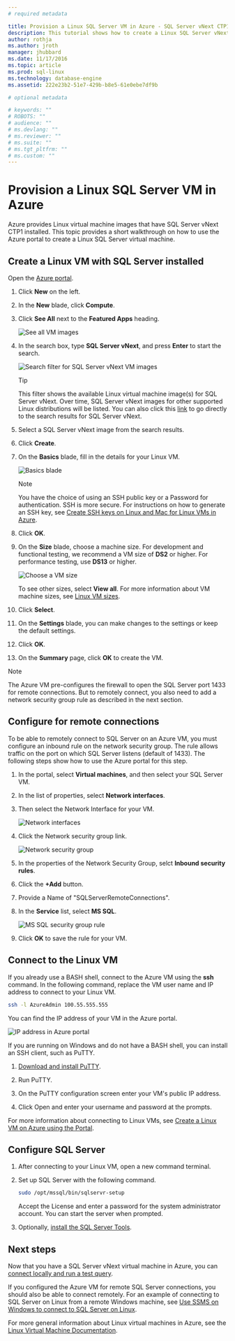 ```yaml
---
# required metadata

title: Provision a Linux SQL Server VM in Azure - SQL Server vNext CTP1 | Microsoft Docs
description: This tutorial shows how to create a Linux SQL Server vNext virtual machine in Azure.
author: rothja 
ms.author: jroth 
manager: jhubbard
ms.date: 11/17/2016
ms.topic: article
ms.prod: sql-linux
ms.technology: database-engine
ms.assetid: 222e23b2-51e7-429b-b8e5-61e0ebe7df9b

# optional metadata

# keywords: ""
# ROBOTS: ""
# audience: ""
# ms.devlang: ""
# ms.reviewer: ""
# ms.suite: ""
# ms.tgt_pltfrm: ""
# ms.custom: ""
---
```

# Provision a Linux SQL Server VM in Azure
Azure provides Linux virtual machine images that have SQL Server vNext CTP1 installed. This topic provides a short walkthrough on how to use the Azure portal to create a Linux SQL Server virtual machine. 

## Create a Linux VM with SQL Server installed

Open the [Azure portal](https://portal.azure.com/).

1. Click **New** on the left.

2. In the **New** blade, click **Compute**.

3. Click **See All** next to the **Featured Apps** heading.

   ![See all VM images](./media/sql-server-linux-azure-virtual-machine/azure-compute-blade.png)

4. In the search box, type **SQL Server vNext**, and press **Enter** to start the search.

    ![Search filter for SQL Server vNext VM images](./media/sql-server-linux-azure-virtual-machine/searchfilter.png)

    > [!TIP]
    > This filter shows the available Linux virtual machine image(s) for SQL Server vNext. Over time, SQL Server vNext images for other supported Linux distributions will be listed. You can also click this [link](https://ms.portal.azure.com/#blade/Microsoft_Azure_Marketplace/GalleryFeaturedMenuItemBlade/selectedMenuItemId/home/searchQuery/sql%20server%20vnext) to go directly to the search results for SQL Server vNext. 

5. Select a SQL Server vNext image from the search results.

5. Click **Create**.

6. On the **Basics** blade, fill in the details for your Linux VM. 

    ![Basics blade](./media/sql-server-linux-azure-virtual-machine/basics.png)

    > [!Note]
    > You have the choice of using an SSH public key or a Password for authentication. SSH is more secure. For instructions on how to generate an SSH key, see [Create SSH keys on Linux and Mac for Linux VMs in Azure](https://docs.microsoft.com/azure/virtual-machines/virtual-machines-linux-mac-create-ssh-keys). 

7. Click **OK**.

8. On the **Size** blade, choose a machine size. For development and functional testing, we recommend a VM size of **DS2** or higher. For performance testing, use **DS13** or higher.

    ![Choose a VM size](./media/sql-server-linux-azure-virtual-machine/vmsizes.png)

    To see other sizes, select **View all**. For more information about VM machine sizes, see [Linux VM sizes](https://docs.microsoft.com/azure/virtual-machines/virtual-machines-linux-sizes).

9. Click **Select**.

10. On the **Settings** blade, you can make changes to the settings or keep the default settings.

11. Click **OK**.

12. On the **Summary** page, click **OK** to create the VM.

> [!NOTE]
> The Azure VM pre-configures the firewall to open the SQL Server port 1433 for remote connections. But to remotely connect, you also need to add a network security group rule as described in the next section.

## <a id="remote"></a> Configure for remote connections

To be able to remotely connect to SQL Server on an Azure VM, you must configure an inbound rule on the network security group. The rule allows traffic on the port on which SQL Server listens (default of 1433). The following steps show how to use the Azure portal for this step. 

1. In the portal, select **Virtual machines**, and then select your SQL Server VM.

2. In the list of properties, select **Network interfaces**.

3. Then select the Network Interface for your VM.

    ![Network interfaces](./media/sql-server-linux-azure-virtual-machine/networkinterfaces.png)

4. Click the Network security group link.

    ![Network security group](./media/sql-server-linux-azure-virtual-machine/networksecuritygroup.png)

5. In the properties of the Network Security Group, selct **Inbound security rules**.

6. Click the **+Add** button.

7. Provide a Name of "SQLServerRemoteConnections".

8. In the **Service** list, select **MS SQL**.

    ![MS SQL security group rule](./media/sql-server-linux-azure-virtual-machine/sqlnsgrule.png)

11. Click **OK** to save the rule for your VM.

## <a id="connect"></a> Connect to the Linux VM

If you already use a BASH shell, connect to the Azure VM using the **ssh** command. In the following command, replace the VM user name and IP address to connect to your Linux VM.  

```bash
ssh -l AzureAdmin 100.55.555.555
```
You can find the IP address of your VM in the Azure portal. 

![IP address in Azure portal](./media/sql-server-linux-azure-virtual-machine/vmproperties.png)

If you are running on Windows and do not have a BASH shell, you can install an SSH client, such as PuTTY.

1. [Download and install PuTTY](http://www.chiark.greenend.org.uk/~sgtatham/putty/download.html).

2. Run PuTTY.

3. On the PuTTY configuration screen enter your VM's public IP address.

4. Click Open and enter your username and password at the prompts.

For more information about connecting to Linux VMs, see [Create a Linux VM on Azure using the Portal](https://docs.microsoft.com/azure/virtual-machines/virtual-machines-linux-quick-create-portal#ssh-to-the-vm).

## Configure SQL Server

1. After connecting to your Linux VM, open a new command terminal.

2. Set up SQL Server with the following command.

   ```bash
   sudo /opt/mssql/bin/sqlservr-setup 
   ```
   
   Accept the License and enter a password for the system administrator account. You can start the server when prompted.

3. Optionally, [install the SQL Server Tools](sql-server-linux-setup-tools.md).

## Next steps
Now that you have a SQL Server vNext virtual machine in Azure, you can [connect locally and run a test query](sql-server-linux-connect-and-query-sqlcmd.md).

If you configured the Azure VM for remote SQL Server connections, you should also be able to connect remotely. For an example of connecting to SQL Server on Linux from a remote Windows machine, see [Use SSMS on Windows to connect to SQL Server on Linux](sql-server-linux-develop-use-ssms.md).

For more general information about Linux virtual machines in Azure, see the [Linux Virtual Machine Documentation](https://docs.microsoft.com/en-us/azure/virtual-machines/linux/).
